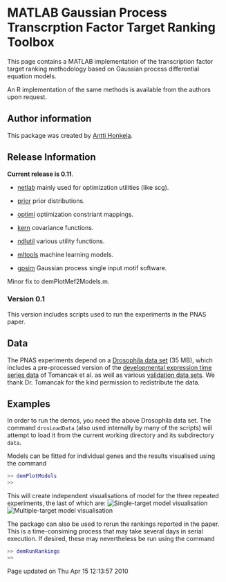 MATLAB Gaussian Process Transcrption Factor Target Ranking Toolbox
==================================================================

This page contains a MATLAB implementation of the transcription factor target ranking methodology based on Gaussian process differential equation models.

An R implementation of the same methods is available from the authors upon request.

Author information
------------------

This package was created by [Antti Honkela](https://www.hiit.fi/u/ahonkela/).

Release Information
-------------------

**Current release is 0.11**.

- [netlab](https://github.com/sods/netlab) mainly used for optimization utilities (like scg).

- [prior](https://github.com/SheffieldML/prior) prior distributions.
- [optimi](https://github.com/SheffieldML/optimi) optimization constriant mappings.
- [kern](https://github.com/SheffieldML/kern) covariance functions.
- [ndlutil](https://github.com/SheffieldML/ndlutil) various utility functions.
- [mltools](https://github.com/SheffieldML/mltools) machine learning models.

- [gpsim](https://github.com/SheffieldML/gpsim) Gaussian process single input motif software.


Minor fix to demPlotMef2Models.m.

### Version 0.1

This version includes scripts used to run the experiments in the PNAS paper.

Data
----

The PNAS experiments depend on a [Drosophila data set](dros_data.mat) (35 MB), which includes a pre-processed version of the [developmental expression time series data](http://www.fruitfly.org) of Tomancak et al. as well as various [validation data sets](http://furlonglab.embl.de/data/). We thank Dr. Tomancak for the kind permission to redistribute the data.

Examples
--------

In order to run the demos, you need the above Drosophila data set. The command `drosLoadData` (also used internally by many of the scripts) will attempt to load it from the current working directory and its subdirectory `data`.

Models can be fitted for individual genes and the results visualised using the command

```matlab
>> demPlotModels
>>
```

This will create independent visualisations of model for the three repeated experiments, the last of which are:
 ![Single-target model visualisation](twi_singletarget.png)
 ![Multiple-target model visualisation](twi_multitarget.png)

The package can also be used to rerun the rankings reported in the paper. This is a time-consiming process that may take several days in serial execution. If desired, these may nevertheless be run using the command

```matlab
>> demRunRankings
>>
```

Page updated on Thu Apr 15 12:13:57 2010

